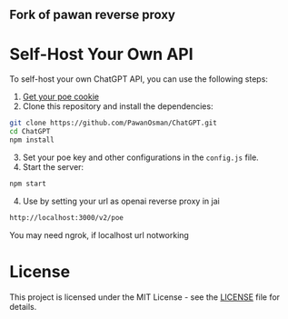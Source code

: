 ## Fork of pawan reverse proxy

# Self-Host Your Own API

To self-host your own ChatGPT API, you can use the following steps:

1. [Get your poe cookie](https://platform.openai.com/account/api-keys)
2. Clone this repository and install the dependencies:

```bash
git clone https://github.com/PawanOsman/ChatGPT.git
cd ChatGPT
npm install
```

3. Set your poe key and other configurations in the `config.js` file.
4. Start the server:

```bash
npm start
```

4. Use by setting your url as openai reverse proxy in jai

```txt
http://localhost:3000/v2/poe
```

You may need ngrok, if localhost url notworking

# License

This project is licensed under the MIT License - see the [LICENSE](LICENSE) file for details.
